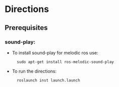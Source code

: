# Directions

## Prerequisites

### sound-play:

* To install sound-play for melodic ros use:
        
        sudo apt-get install ros-melodic-sound-play

* To run the directions:

        roslaunch inst launch.launch

